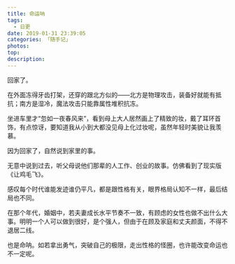 ```yaml
---
title: 命运呐
tags:
  - 日更
date: 2019-01-31 23:39:05
categories: 「随手记」
photos:
top:
description:
---
```

回家了。

在外面冻得牙齿打架，还穿的跟北方似的——北方是物理攻击，装备好就能有抵抗；南方是湿冷，魔法攻击只能靠属性堆积抗冻。

坐进车里才“忽如一夜春风来”，看到母上大人居然画上了精致的妆，戴了耳环首饰，有点惊讶，要知道我从小到大都没见母上化过妆呢，虽然年轻时美貌让我羡慕。

因为回家了，自然说到家里的事。

无意中说到过去，听父母说他们那辈的人工作、创业的故事。仿佛看到了现实版《让鸡毛飞》。

感叹每个时代谁能发迹谁仍平凡，都是跟性格有关，眼界格局认知不一样，最后结局也不同。

在那个年代，婚姻中，若夫妻成长水平节奏不一致，有顾虑的女性也做不出什么大事。明明一个人可以做到很好，是个强人，但由于在顾及家庭和丈夫颜面，不得不退居二线。

也是命呐。如若拿出勇气，突破自己的极限，走出性格的怪圈，也许能改变命运也不一定呢。